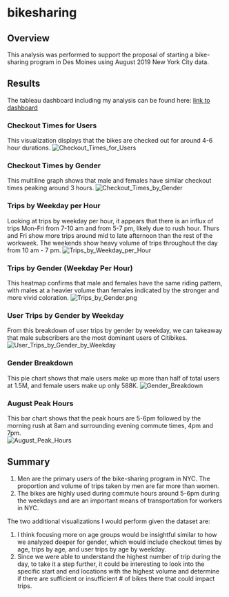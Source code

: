 # bikesharing

## Overview
This analysis was performed to support the proposal of starting a bike-sharing program in Des Moines using August 2019 New York City data.

## Results

The tableau dashboard including my analysis can be found here:
[link to dashboard](https://public.tableau.com/profile/megan.lee7189#!/vizhome/NYCCitiBikeStory_16108431407460/BikeTripAnalysis?publish=yes "link to dashboard")

### Checkout Times for Users
This visualization displays that the bikes are checked out for around 4-6 hour durations.
![Checkout_Times_for_Users](images/Checkout_Times_for_Users.png)

### Checkout Times by Gender
This multiline graph shows that male and females have similar checkout times peaking around 3 hours.
![Checkout_Times_by_Gender](images/Checkout_Times_by_Gender.png)

### Trips by Weekday per Hour
Looking at trips by weekday per hour, it appears that there is an influx of trips Mon-Fri from 7-10 am and from 5-7 pm, likely due to rush hour. Thurs and Fri show more trips around mid to late afternoon than the rest of the workweek. The weekends show heavy volume of trips throughout the day from 10 am - 7 pm. 
![Trips_by_Weekday_per_Hour](images/Trips_by_Weekday_per_Hour.png)

### Trips by Gender (Weekday Per Hour)
This heatmap confirms that male and females have the same riding pattern, with males at a heavier volume than females indicated by the stronger and more vivid coloration. 
![Trips_by_Gender.png](images/Trips_by_Gender.png)

### User Trips by Gender by Weekday
From this breakdown of user trips by gender by weekday, we can takeaway that male subscribers are the most dominant users of Citibikes. 
![User_Trips_by_Gender_by_Weekday](images/User_Trips_by_Gender_by_Weekday.png)

### Gender Breakdown
This pie chart shows that male users make up more than half of total users at 1.5M, and female users make up only 588K. 
![Gender_Breakdown](images/Gender_Breakdown.png)

### August Peak Hours
This bar chart shows that the peak hours are 5-6pm followed by the morning rush at 8am and surrounding evening commute times, 4pm and 7pm.  
![August_Peak_Hours](images/August_Peak_Hours.png)

## Summary
1. Men are the primary users of the bike-sharing program in NYC. The proportion and volume of trips taken by men are far more than women.
2. The bikes are highly used during commute hours around 5-6pm during the weekdays and are an important means of transportation for workers in NYC. 

The two additional visualizations I would perform given the dataset are:
1. I think focusing more on age groups would be insightful similar to how we analyzed deeper for gender, which would include checkout times by age, trips by age, and user trips by age by weekday. 
2. Since we were able to understand the highest number of trip during the day, to take it a step further, it could be interesting to look into the specific start and end locations with the highest volume and determine if there are sufficient or insufficient # of bikes there that could impact trips. 
